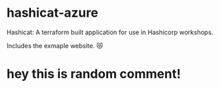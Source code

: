 # hashicat-azure
Hashicat: A terraform built application for use in Hashicorp workshops.

Includes the exmaple website. 😻


# hey this is random comment! 
